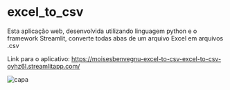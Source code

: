 # excel_to_csv
 Esta aplicação web, desenvolvida utilizando linguagem python e o framework Streamlit, converte todas abas de um arquivo Excel em arquivos .csv
  
 Link para o aplicativo: https://moisesbenvegnu-excel-to-csv-excel-to-csv-oyhz6l.streamlitapp.com/

![capa](https://user-images.githubusercontent.com/108688069/179338992-79eb28e8-88ff-4163-b9b2-5f009bd0c45c.png)
